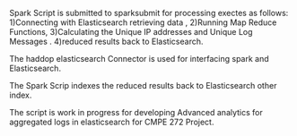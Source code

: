 Spark Script is submitted to sparksubmit for processing exectes as follows:
1)Connecting with Elasticsearch retrieving data ,
2)Running Map Reduce Functions, 
3)Calculating the Unique IP addresses and Unique Log Messages .
4)reduced results back to Elasticsearch.

The haddop elasticsearch Connector is used for interfacing spark and Elasticsearch.

The Spark Scrip indexes the reduced results back to Elasticsearch other index.

The script is work in progress for developing Advanced analytics for aggregated logs in elasticsearch for CMPE 272 Project.